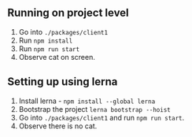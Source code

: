 ## Running on project level

1. Go into `./packages/client1`
2. Run `npm install`
3. Run `npm run start`
4. Observe cat on screen.

## Setting up using lerna

1. Install lerna - `npm install --global lerna`
2. Bootstrap the project `lerna bootstrap --hoist`
2. Go into `./packages/client1` and run `npm run start`.
3. Observe there is no cat.